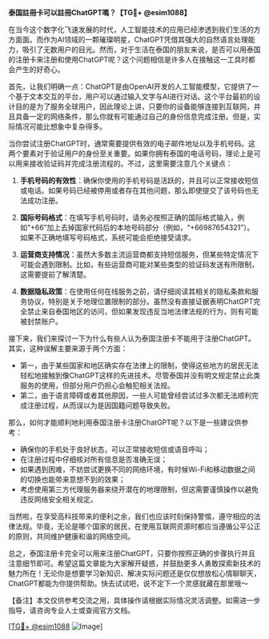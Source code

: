 **泰国註冊卡可以註冊ChatGPT嗎？【TG💪+ @esim1088】**

在当今这个数字化飞速发展的时代，人工智能技术的应用已经渗透到我们生活的方方面面。而作为AI领域的一颗璀璨明星，ChatGPT凭借其强大的自然语言处理能力，吸引了无数用户的目光。然而，对于生活在泰国的朋友来说，是否可以用泰国的注册卡来注册和使用ChatGPT呢？这个问题相信是许多人在接触这一工具时都会产生的好奇心。

首先，让我们明确一点：ChatGPT是由OpenAI开发的人工智能模型，它提供了一个基于文本交互的平台，用户可以通过输入文字与AI进行对话。这个平台最初的设计目的是为了服务全球用户，因此理论上讲，只要你的设备能够连接到互联网，并且具备一定的网络条件，那么你就有可能通过自己的身份信息完成注册。但是，实际情况可能比想象中复杂得多。

当你尝试注册ChatGPT时，通常需要提供有效的电子邮件地址以及手机号码。这两个要素对于验证用户的身份至关重要。如果你拥有泰国的电话号码，理论上是可以用来接收验证码并完成注册流程的。不过，这里需要注意几个关键点：

1. **手机号码的有效性**：确保你使用的手机号码是活跃的，并且可以正常接收短信或电话。如果号码已经被停用或者存在其他问题，那么即使提交了该号码也无法成功注册。
   
2. **国际号码格式**：在填写手机号码时，请务必按照正确的国际格式输入，例如“+66”加上去掉国家代码后的本地号码部分（例如，“+66987654321”）。如果不正确地填写号码格式，系统可能会拒绝接受请求。
   
3. **运营商支持情况**：虽然大多数主流运营商都支持短信服务，但某些特定情况下可能会遇到限制。比如，有些运营商可能对某些类型的验证码发送有所限制，这需要提前了解清楚。
   
4. **数据隐私政策**：在使用任何在线服务之前，请仔细阅读其相关的隐私条款和服务协议，特别是关于地理位置限制的部分。虽然没有直接证据表明ChatGPT完全禁止来自泰国地区的访问，但如果发现违反当地法律法规的行为，则有可能被封禁账户。

接下来，我们来探讨一下为什么有些人认为泰国注册卡不能用于注册ChatGPT。其实，这种误解主要来源于两个方面：
   - 第一，由于某些国家和地区确实存在法律上的限制，使得这些地方的居民无法轻松地接触到像ChatGPT这样的先进技术。尽管泰国并没有明文规定禁止此类服务的使用，但部分用户仍担心会触犯相关法规。
   - 第二，由于语言障碍或者其他原因，一些人可能曾经尝试过多次都无法顺利完成注册过程，从而误以为是因国籍问题导致失败。

那么，如何才能顺利地利用泰国注册卡注册ChatGPT呢？以下是一些建议供参考：

- 确保你的手机处于良好状态，可以正常接收短信或语音呼叫；
- 在注册过程中仔细核对所有信息是否准确无误；
- 如果遇到困难，不妨尝试更换不同的网络环境，有时候Wi-Fi和移动数据之间的切换也能带来意想不到的效果；
- 考虑使用第三方代理服务器来绕开潜在的地理限制，但这需要谨慎操作以避免违反网络安全相关规定。

当然啦，在享受高科技带来的便利之余，我们也应该时刻保持警惕，遵守相应的法律法规。毕竟，无论是哪个国家的居民，在使用互联网资源时都应当遵循公平公正的原则，共同维护健康和谐的网络空间。

总之，泰国注册卡完全可以用来注册ChatGPT，只要你按照正确的步骤执行并且注意细节即可。希望这篇文章能为大家解开疑惑，并鼓励更多人勇敢探索新技术的魅力所在！无论你是想要学习新知识、解决实际问题还是仅仅想放松心情聊聊天，ChatGPT都能为你提供帮助。快去试试吧，说不定下一个灵感就藏在那里哦～

【备注】本文仅供参考交流之用，具体操作请根据实际情况灵活调整。如需进一步指导，请咨询专业人士或查阅官方文档。

[[TG💪+ @esim1088](https://t.me/s/esim1088) ![Image](https://i.postimg.cc/4NQfJmqS/Snipaste-2025-05-13-00-14-12.png)]